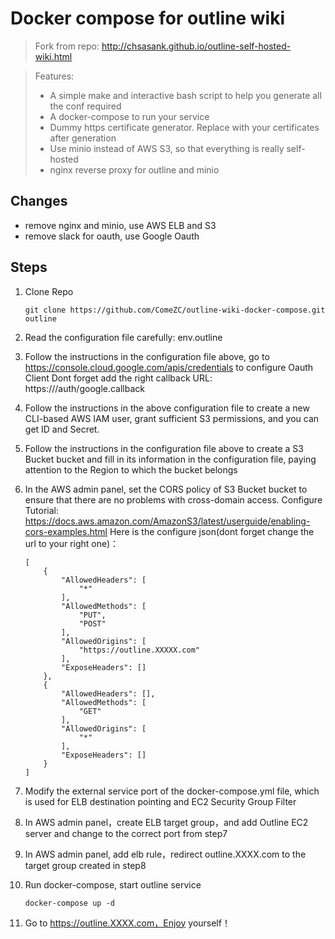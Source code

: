 # Docker compose for outline wiki
> Fork from repo:
> http://chsasank.github.io/outline-self-hosted-wiki.html

> Features:
> * A simple make and interactive bash script to help you generate all the conf required
> * A docker-compose to run your service
> * Dummy https certificate generator. Replace with your certificates after generation
> * Use minio instead of AWS S3, so that everything is really self-hosted
> * nginx reverse proxy for outline and minio

## Changes
* remove nginx and minio, use AWS ELB and S3
* remove slack for oauth, use Google Oauth

## Steps
1. Clone Repo
    ```
    git clone https://github.com/ComeZC/outline-wiki-docker-compose.git outline
    ```

2. Read the configuration file carefully: env.outline


3. Follow the instructions in the configuration file above, go to https://console.cloud.google.com/apis/credentials to configure Oauth Client
Dont forget add the right callback URL: https://<your Outline URL >/auth/google.callback

4. Follow the instructions in the above configuration file to create a new CLI-based AWS IAM user, grant sufficient S3 permissions, and you can get ID and Secret.

5. Follow the instructions in the configuration file above to create a S3 Bucket bucket and fill in its information in the configuration file, paying attention to the Region to which the bucket belongs

6. In the AWS admin panel, set the CORS policy of S3 Bucket bucket to ensure that there are no problems with cross-domain access.
    Configure Tutorial: https://docs.aws.amazon.com/AmazonS3/latest/userguide/enabling-cors-examples.html
    Here is the configure json(dont forget change the url to your right one)：
    ```
    [
        {
            "AllowedHeaders": [
                "*"
            ],
            "AllowedMethods": [
                "PUT",
                "POST"
            ],
            "AllowedOrigins": [
                "https://outline.XXXXX.com"
            ],
            "ExposeHeaders": []
        },
        {
            "AllowedHeaders": [],
            "AllowedMethods": [
                "GET"
            ],
            "AllowedOrigins": [
                "*"
            ],
            "ExposeHeaders": []
        }
    ]
    ```

7. Modify the external service port of the docker-compose.yml file, which is used for ELB destination pointing and EC2 Security Group Filter


8. In AWS admin panel，create ELB target group，and add Outline EC2 server and change to the correct port from step7

9. In AWS admin panel, add elb rule，redirect outline.XXXX.com to the target group created in step8

10. Run docker-compose, start outline service
    ```
    docker-compose up -d
    ```
11. Go to https://outline.XXXX.com，Enjoy yourself！